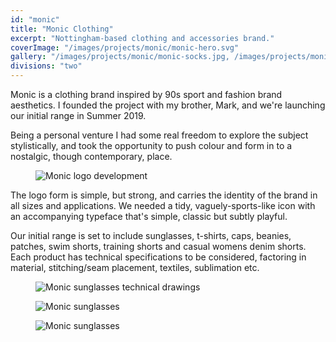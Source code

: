 ```yaml
---
id: "monic"
title: "Monic Clothing"
excerpt: "Nottingham-based clothing and accessories brand."
coverImage: "/images/projects/monic/monic-hero.svg"
gallery: "/images/projects/monic/monic-socks.jpg, /images/projects/monic/monic-patch.jpg, /images/projects/monic/monic-cap.jpg, /images/projects/monic/monic-sea-scraper-artwork.jpg"
divisions: "two"
---
```


Monic is a clothing brand inspired by 90s sport and fashion brand aesthetics. I founded the project with my brother, Mark, and we're launching our initial range in Summer 2019.</p><p>Being a personal venture I had some real freedom to explore the subject stylistically, and took the opportunity to push colour and form in to a nostalgic, though contemporary, place.

<figure><img src='/images/projects/monic/monic-001.svg' alt='Monic logo development'></figure>

The logo form is simple, but strong, and carries the identity of the brand in all sizes and applications. We needed a tidy, vaguely-sports-like icon with an accompanying typeface that's simple, classic but subtly playful.

Our initial range is set to include sunglasses, t-shirts, caps, beanies, patches, swim shorts, training shorts and casual womens denim shorts. Each product has technical specifications to be considered, factoring in material, stitching/seam placement, textiles, sublimation etc.

<figure><img src='/images/projects/monic/monic-outy-sunnies-tech.jpg' alt='Monic sunglasses technical drawings'></figure>

<figure><img src='/images/projects/monic/monic-outy-sunnies-product.jpg' srcset='/images/projects/monic/monic-outy-sunnies-product@2x.jpg 2x' alt='Monic sunglasses'></figure>

<figure><img src='/images/projects/monic/monic-003.jpg' alt='Monic sunglasses'></figure>
